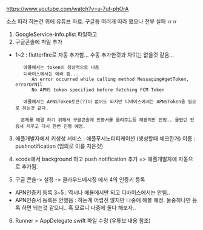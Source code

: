 https://www.youtube.com/watch?v=u-7ut-phOrA

소스 따라 하는건 위에 유튜브 자료.
구글등 여러개 따라 했으나 전부 실패 ㅠㅠ


1. GoogleService-info.plist 파일하고
2. 구글콘솔에 파일 추가 

* 1~2 : flutterfire로 자동 추가함... 
        수동 추가한것과 차이는 없을것 같음...

         에뮬에서는 token이 정상적으로 나옴
         디바이스에서는 에러 뜸...
            An error occurred while calling method Messaging#getToken, errorOrNil
            No APNS token specified before fetching FCM Token

         에뮬에서는 APNSToken토큰(?)이 없어도 되지만 디바이스에서는 APNSToken을 필요로 하는것 같다.

        문제를 해결 하기 위해서 구글콘솔에 인증서를 올려주는등 해봤지만 안됨.. 올렸던 인증서 지우고 다시 한번 진행 예정.


3. 애플개발자에서 키생성
    서비스 : 애플푸시노티피케이션 (생성할때 체크한거)
    이름 : pushnotification (임의로 이름 지은것)
   
4. xcode에서 background 하고 push notification 추가
   => 애플개발자에 자동으로 추가됨.

5. 구글 콘솔-> 설정 -> 클라우드메시징 에서
   4의 인증키 등록

 * APN인증키 등록 3~5 : 역시나 에뮬에서만 되고 디바이스에서는 안됨..
 * APN인증서 등록은 안했음 : 하는게 어렵진 않지만 나중에 해볼 예정. 둘중하나만 등록 하면 되는것 같으니.. 혹 모르니 나중에 둘다 해보자..


6. Runner > AppDelegate.swift 파일 수정 (유튜브 내용 참조)